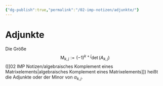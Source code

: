 ```yaml
---
{"dg-publish":true,"permalink":"/02-imp-notizen/adjunkte/"}
---
```


# Adjunkte
Die Größe
$$
\mathrm{M}_{k, j}:=(-1)^{k+j} \operatorname{det}\left(A_{k, j}\right)
$$
([[02 IMP Notizen/algebraisches Komplement eines Matrixelements\|algebraisches Komplement eines Matrixelements]]) heißt die Adjunkte oder der Minor von $\alpha_{k, j}$.